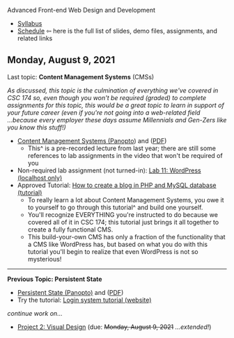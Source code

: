 Advanced Front-end Web Design and Development

- [Syllabus](syllabus.md)
- [Schedule](schedule.md)   &#8678; here is the full list of slides, demo files, assignments, and related links

## Monday, August 9, 2021

Last topic: **Content Management Systems** (CMSs)

*As discussed, this topic is the culmination of everything we've covered in CSC 174 so, even though you won't be required (graded) to complete assignments for this topic, this would be a great topic to learn in support of your future career (even if you're not going into a web-related field ...because every employer these days assume Millennials and Gen-Zers like you know this stuff!)*

- [Content Management Systems (Panopto](https://rochester.hosted.panopto.com/Panopto/Pages/Viewer.aspx?id=77b3ed91-36e7-479b-be53-ad7f014dc0f6)) and ([PDF](13a-content-management-systems/content-management-systems.pdf))
  - This^ is a pre-recorded lecture from last year; there are still some references to lab assignments in the video that won't be required of you
- Non-required lab assignment (not turned-in): [Lab 11: WordPress (localhost only)](lab11-wordpress/instructions.md)
- Approved Tutorial: [How to create a blog in PHP and MySQL database (tutorial)](https://codewithawa.com/posts/how-to-create-a-blog-in-php-and-mysql-database)
  - To really learn a lot about Content Management Systems, you owe it to yourself to go through this tutorial^ and build one yourself.
  - You'll recognize EVERYTHING you're instructed to do because we covered all of it in CSC 174; this tutorial just brings it all together to create a fully functional CMS.
  - This build-your-own CMS has only a fraction of the functionality that a CMS like WordPress has, but based on what you do with this tutorial you'll begin to realize that even WordPress is not so mysterious!

<hr>

**Previous Topic: Persistent State**

- [Persistent State (Panopto)](https://rochester.hosted.panopto.com/Panopto/Pages/Viewer.aspx?id=7af4bae7-fec7-4b26-943e-ad790147ecee) and ([PDF](12a-persistent-state/persistent-state.pdf))
- Try the tutorial: [Login system tutorial (website)](https://www.tutorialrepublic.com/php-tutorial/php-mysql-login-system.php)

*continue work on...*

- [Project 2: Visual Design](project2-visual-design/instructions.md) (due: <s>Monday, August 9, 2021</s> *...extended!*)

